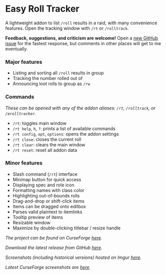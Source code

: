 # Easy Roll Tracker

A lightweight addon to list `/roll` results in a raid,
with many convenience features. Open the tracking window
with `/rt` or `/rolltrack`.

**Feedback, suggestions, and criticism are welcome!**
Open a [new GitHub issue][5] for the fastest response,
but comments in other places will get to me eventually.

### Major features

- Listing and sorting all `/roll` results in group
- Tracking the number rolled out of
- Announcing loot rolls to group as `/rw`

### Commands

*These can be opened with any of the addon aliases:*
*`/rt`, `/rolltrack`, or `/erolltracker`.*

- `/rt`: toggles main window
- `/rt help`, `h`, `?`: prints a list of available commands
- `/rt config`, `opt`, `options`: opens the addon settings
- `/rt close`: closes the current roll
- `/rt clear`: clears the main window
- `/rt reset`: reset all addon data

### Minor features

- Slash command (`/rt`) interface
- Minimap button for quick access
- Displaying spec and role icon
- Formatting names with class color
- Highlighting out-of-bounds rolls
- Drag-and-drop or shift-click items
- Items can be dragged onto editbox
- Parses valid plaintext to itemlinks
- Tooltip preview of items
- Resizable window
- Maximize by double-clicking titlebar / resize handle

*The project can be found on CurseForge [here][1].*

*Download the latest release from GitHub [here][2].*

*Screenshots (including historical versions) hosted*
*on Imgur [here][3].*

*Latest CurseForge screenshots are [here][4].*

[1]: https://www.curseforge.com/wow/addons/easy-roll-tracker
[2]: https://github.com/ErythroGuild/EasyRollTracker/releases/latest
[3]: https://imgur.com/a/AZu9CpG
[4]: https://www.curseforge.com/wow/addons/easy-roll-tracker/screenshots
[5]: https://github.com/ErythroGuild/EasyRollTracker/issues/new
